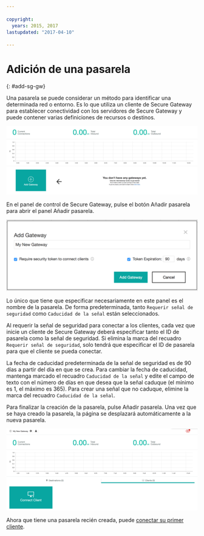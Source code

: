 ```yaml
---

copyright:
  years: 2015, 2017
lastupdated: "2017-04-10"

---
```


# Adición de una pasarela
{: #add-sg-gw}

Una pasarela se puede considerar un método para identificar una determinada red o entorno.  Es lo que utiliza un cliente de Secure Gateway para establecer conectividad con los servidores de Secure Gateway y puede contener varias definiciones de recursos o destinos.

![Panel de control de Secure Gateway](./images/newDashboard.png?raw=true "Panel de control de Secure Gateway")

En el panel de control de Secure Gateway, pulse el botón Añadir pasarela para abrir el panel Añadir pasarela.

![Añadir pasarela](./images/addGateway.png?raw=true "Añadir pasarela")

Lo único que tiene que especificar necesariamente en este panel es el nombre de la pasarela.  De forma predeterminada, tanto `Requerir señal de seguridad` como `Caducidad de la señal` están seleccionados.

Al requerir la señal de seguridad para conectar a los clientes, cada vez que inicie un cliente de Secure Gateway deberá especificar tanto el ID de pasarela como la señal de seguridad.  Si elimina la marca del recuadro `Requerir señal de seguridad`, solo tendrá que especificar el ID de pasarela para que el cliente se pueda conectar.

La fecha de caducidad predeterminada de la señal de seguridad es de 90 días a partir del día en que se crea.  Para cambiar la fecha de caducidad, mantenga marcado el recuadro `Caducidad de la señal` y edite el campo de texto con el número de días en que desea que la señal caduque (el mínimo es 1, el máximo es 365).  Para crear una señal que no caduque, elimine la marca del recuadro `Caducidad de la señal`.  

Para finalizar la creación de la pasarela, pulse Añadir pasarela.  Una vez que se haya creado la pasarela, la página se desplazará automáticamente a la nueva pasarela.

![Nueva pasarela](./images/newGateway.png?raw=true "Nueva pasarela")

Ahora que tiene una pasarela recién creada, puede [conectar su primer cliente](/docs/services/SecureGateway/securegateway_client.html).
